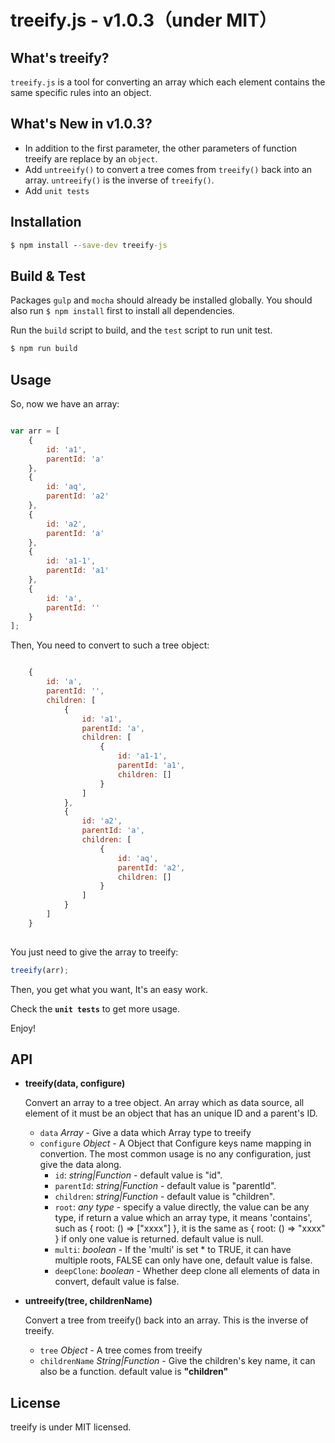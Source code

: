 
treeify.js - v1.0.3（under MIT）
===============================

What's treeify?
---------------
`treeify.js` is a tool for converting an array which each element contains the same specific rules into an object.

What's New in v1.0.3?
---------------------
- In addition to the first parameter, the other parameters of function treeify are replace by an `object`.
- Add `untreeify()` to convert a tree comes from `treeify()` back into an array.
  `untreeify()` is the inverse of `treeify()`.
- Add `unit tests`

Installation
------------
```cmd
$ npm install --save-dev treeify-js
```

Build & Test
------------
Packages `gulp` and `mocha` should already be installed globally.
You should also run `$ npm install` first to install all dependencies.

Run the `build` script to build, and the `test` script to run unit test.


```cmd
$ npm run build
```

Usage
-----

So, now we have an array:


```javascript

var arr = [
    {
        id: 'a1',
        parentId: 'a'
    },
    {
        id: 'aq',
        parentId: 'a2'
    },
    {
        id: 'a2',
        parentId: 'a'
    },
    {
        id: 'a1-1',
        parentId: 'a1'
    },
    {
        id: 'a',
        parentId: ''
    }
];
```

Then, You need to convert to such a tree object:

```javascript

    {
        id: 'a',
        parentId: '',
        children: [
            {
                id: 'a1',
                parentId: 'a',
                children: [
                    {
                        id: 'a1-1',
                        parentId: 'a1',
                        children: []
                    }
                ]
            },
            {
                id: 'a2',
                parentId: 'a',
                children: [
                    {
                        id: 'aq',
                        parentId: 'a2',
                        children: []
                    }
                ]
            }
        ]
    }
    
```

You just need to give the array to treeify:

```javascript
treeify(arr);
```

Then, you get what you want, It's an easy work.

Check the **`unit tests`** to get more usage.

Enjoy!

API
---
+ **treeify(data, configure)**

	Convert an array to a tree object. An array which as data source, all element of it must be an object that has an unique ID and a parent's ID.

	- `data` *Array* - Give a data which Array type to treeify
	- `configure` *Object* - A Object that Configure keys name mapping in convertion. The most common usage is no any configuration, just give the data along.
		* `id`: *string|Function* - default value is "id".
		* `parentId`: *string|Function* - default value is "parentId".
		* `children`: *string|Function* - default value is "children".
		* `root`: *any type* - specify a value directly, the value can be any type, if return a value which an array type, it means 'contains', such as { root: () => ["xxxx"] }, it is the same as { root: () => "xxxx" } if only one value is returned. default value is null.
		* `multi`: *boolean* - If the 'multi' is set * to TRUE, it can have multiple roots, FALSE can only have one, default value is false.
		* `deepClone`: *boolean* - Whether deep clone all elements of data in convert, default value is false.

+ **untreeify(tree, childrenName)**

	Convert a tree from treeify() back into an array. This is the inverse of treeify.

	- `tree` *Object* - A tree comes from treeify
	- `childrenName` *String|Function* - Give the children's key name, it can also be a function. default value is **"children"**


License
--------
treeify is under MIT licensed.